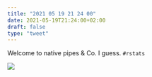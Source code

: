 ```yaml
---
title: "2021 05 19 21 24 00"
date: 2021-05-19T21:24:00+02:00
draft: false
type: "tweet"
---
```

Welcome to native pipes & Co. I guess. `#rstats`

![](/img/2021-05-19-21-23-39.png)
